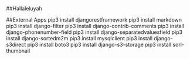 ##Hallaleluyah


##External Apps
	pip3 install djangorestframework
	pip3 install markdown
	pip3 install django-filter
 	pip3 install django-contrib-comments
 	pip3 install django-phonenumber-field
 	pip3 install django-separatedvaluesfield
 	pip3 install django-sortedm2m
 	pip3 install mysqlclient
 	pip3 install django-s3direct
 	pip3 install boto3
 	pip3 install django-s3-storage
 	pip3 install sorl-thumbnail
